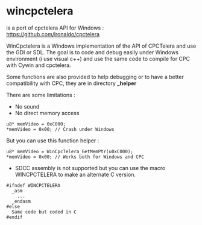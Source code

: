 # wincpctelera
is a port of cpctelera API for Windows :
https://github.com/lronaldo/cpctelera

WinCpctelera is a Windows implementation of the API of CPCTelera and use the GDI or SDL.
The goal is to code and debug easily under Windows environment (i use visual c++) and use the same code to compile for CPC with Cywin and cpctelera.

Some functions are also provided to help debugging or to have a better compatibility with CPC, they are in directory **_helper**

There are some limitations :
- No sound
- No direct memory access
```
u8* memVideo = 0xC000;
*memVideo = 0x00; // Crash under Windows
```

But you can use this function helper :
```
u8* memVideo = WinCpcTelera_GetMemPtr(u0xC000);
*memVideo = 0x00; // Works both for Windows and CPC
```

- SDCC assembly is not supported but you can use the macro WINCPCTELERA to make an alternate C version.

```
#ifndef WINCPCTELERA
  _asm
    ...
  _endasm
#else
  Same code but coded in C
#endif
```


